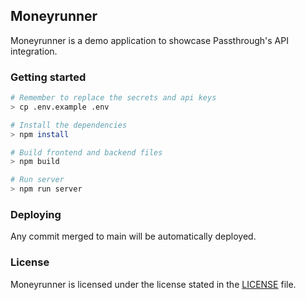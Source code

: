 ## Moneyrunner
Moneyrunner is a demo application to showcase Passthrough's API integration.


### Getting started

```bash
# Remember to replace the secrets and api keys
> cp .env.example .env

# Install the dependencies
> npm install

# Build frontend and backend files
> npm build

# Run server
> npm run server
```

### Deploying
Any commit merged to main will be automatically deployed.

### License

Moneyrunner is licensed under the license stated in the [LICENSE](LICENSE) file.
